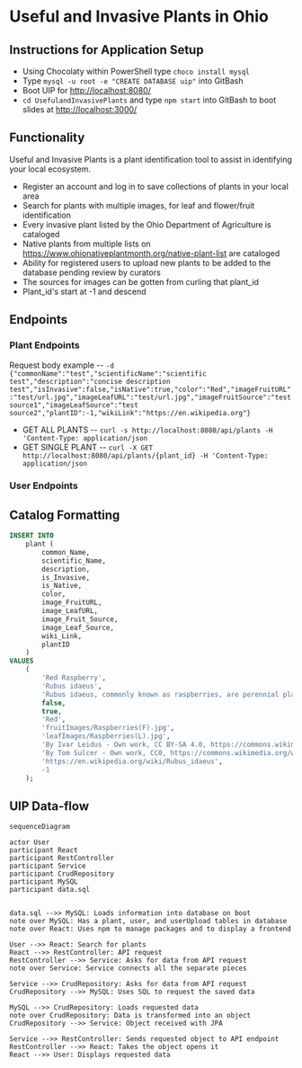 # Useful and Invasive Plants in Ohio

## Instructions for Application Setup

- Using Chocolaty within PowerShell type `choco install mysql`
- Type `mysql -u root -e "CREATE DATABASE uip"` into GitBash
- Boot UIP for <http://localhost:8080/>
- `cd UsefulandInvasivePlants` and type `npm start` into GitBash to boot slides at <http://localhost:3000/>

## Functionality

Useful and Invasive Plants is a plant identification tool to assist in identifying your local ecosystem.

- Register an account and log in to save collections of plants in your local area
- Search for plants with multiple images, for leaf and flower/fruit identification
- Every invasive plant listed by the Ohio Department of Agriculture is cataloged
- Native plants from multiple lists on <https://www.ohionativeplantmonth.org/native-plant-list> are cataloged
- Ability for registered users to upload new plants to be added to the database pending review by curators
- The sources for images can be gotten from curling that plant_id
- Plant_id's start at -1 and descend

## Endpoints

### Plant Endpoints

Request body example -- `-d {"commonName":"test","scientificName":"scientific test","description":"concise description test","isInvasive":false,"isNative":true,"color":"Red","imageFruitURL":"test/url.jpg","imageLeafURL":"test/url.jpg","imageFruitSource":"test source1","imageLeafSource":"test source2","plantID":-1,"wikiLink":"https://en.wikipedia.org"}`

- GET ALL PLANTS -- `curl -s http://localhost:8080/api/plants -H 'Content-Type: application/json`
- GET SINGLE PLANT -- `curl -X GET http://localhost:8080/api/plants/{plant_id} -H 'Content-Type: application/json`

### User Endpoints

## Catalog Formatting

``` sql
INSERT INTO
    plant (
        common_Name,
        scientific_Name,
        description,
        is_Invasive,
        is_Native,
        color,
        image_FruitURL,
        image_LeafURL,
        image_Fruit_Source,
        image_Leaf_Source,
        wiki_Link,
        plantID
    )
VALUES
    (
        'Red Raspberry',
        'Rubus idaeus',
        'Rubus idaeus, commonly known as raspberries, are perennial plants with biennial stems that grow from a perennial root system. These plants produce edible red aggregate fruits consisting of numerous drupelets around a central core, with distinct growth patterns in their first and second years.',
        false,
        true,
        'Red',
        'fruitImages/Raspberries(F).jpg',
        'leafImages/Raspberries(L).jpg',
        'By Ivar Leidus - Own work, CC BY-SA 4.0, https://commons.wikimedia.org/w/index.php?curid=96641162',
        'By Tom Sulcer - Own work, CC0, https://commons.wikimedia.org/w/index.php?curid=19087683',
        'https://en.wikipedia.org/wiki/Rubus_idaeus',
        -1
    );
```

## UIP Data-flow

``` mermaid
sequenceDiagram

actor User
participant React
participant RestController
participant Service
participant CrudRepository
participant MySQL
participant data.sql


data.sql -->> MySQL: Loads information into database on boot
note over MySQL: Has a plant, user, and userUpload tables in database
note over React: Uses npm to manage packages and to display a frontend

User -->> React: Search for plants
React -->> RestController: API request
RestController -->> Service: Asks for data from API request
note over Service: Service connects all the separate pieces

Service -->> CrudRepository: Asks for data from API request
CrudRepository -->> MySQL: Uses SQL to request the saved data

MySQL -->> CrudRepository: Loads requested data
note over CrudRepository: Data is transformed into an object
CrudRepository -->> Service: Object received with JPA

Service -->> RestController: Sends requested object to API endpoint
RestController -->> React: Takes the object opens it
React -->> User: Displays requested data

```
